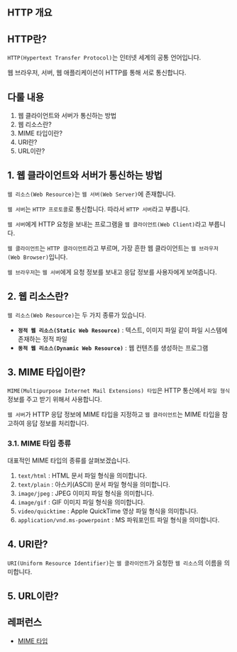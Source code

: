 ## HTTP 개요

## HTTP란?

`HTTP(Hypertext Transfer Protocol)`는 인터넷 세계의 공통 언어입니다.

웹 브라우저, 서버, 웹 애플리케이션이 HTTP를 통해 서로 통신합니다.

## 다룰 내용

1. 웹 클라이언트와 서버가 통신하는 방법
2. 웹 리소스란?
3. MIME 타입이란?
4. URI란?
5. URL이란?

## 1. 웹 클라이언트와 서버가 통신하는 방법

`웹 리소스(Web Resource)`는 `웹 서버(Web Server)`에 존재합니다.

`웹 서버`는 `HTTP 프로토콜`로 통신합니다. 따라서 `HTTP 서버`라고 부릅니다.

`웹 서버`에게 HTTP 요청을 보내는 프로그램을 `웹 클라이언트(Web Client)`라고 부릅니다.

`웹 클라이언트`는 `HTTP 클라이언트`라고 부르며, 가장 흔한 웹 클라이언트는 `웹 브라우저(Web Browser)`입니다.

`웹 브라우저`는 `웹 서버`에게 요청 정보를 보내고 응답 정보를 사용자에게 보여줍니다.

## 2. 웹 리소스란?

`웹 리소스(Web Resource)`는 두 가지 종류가 있습니다.

- **`정적 웹 리소스(Static Web Resource)`** : 텍스트, 이미지 파일 같이 파일 시스템에 존재하는 정적 파일
- **`동적 웹 리소스(Dynamic Web Resource)`** : 웹 컨텐츠를 생성하는 프로그램

## 3. MIME 타입이란?

`MIME(Multipurpose Internet Mail Extensions) 타입`은 HTTP 통신에서 `파일 형식` 정보를 주고 받기 위해서 사용합니다.

`웹 서버`가 HTTP 응답 정보에 MIME 타입을 지정하고 `웹 클라이언트`는 MIME 타입을 참고하여 응답 정보를 처리합니다.

### 3.1. MIME 타입 종류

대표적인 MIME 타입의 종류를 살펴보겠습니다.

1. `text/html` : HTML 문서 파일 형식을 의미합니다.
2. `text/plain` : 아스키(ASCII) 문서 파일 형식을 의미합니다.
3. `image/jpeg` : JPEG 이미지 파일 형식을 의미합니다.
4. `image/gif` : GIF 이미지 파일 형식을 의미합니다.
5. `video/quicktime` : Apple QuickTime 영상 파일 형식을 의미합니다.
6. `application/vnd.ms-powerpoint` : MS 파워포인트 파일 형식을 의미합니다.

## 4. URI란?

`URI(Uniform Resource Identifier)`는 `웹 클라이언트`가 요청한 `웹 리소스`의 이름을 의미합니다.

## 5. URL이란?

## 레퍼런스

- [MIME 타입](https://developer.mozilla.org/ko/docs/Web/HTTP/Basics_of_HTTP/MIME_types)
